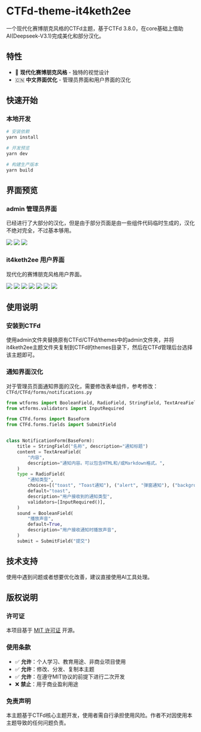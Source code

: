 # CTFd-theme-it4keth2ee

一个现代化赛博朋克风格的CTFd主题，基于CTFd 3.8.0，在core基础上借助AI(Deepseek-V3.1)完成美化和部分汉化。

## 特性

- 🎨 **现代化赛博朋克风格** - 独特的视觉设计
- 🇨🇳 **中文界面优化** - 管理员界面和用户界面的汉化

## 快速开始

### 本地开发

```bash
# 安装依赖
yarn install

# 开发预览
yarn dev

# 构建生产版本
yarn build
```

## 界面预览

### admin 管理员界面

已经进行了大部分的汉化，但是由于部分页面是由一些组件代码临时生成的，汉化不绝对完全，不过基本够用。

![](./assets/202508.png)
![](./assets/202509.png)
![](./assets/202503.png)

### it4keth2ee 用户界面

现代化的赛博朋克风格用户界面。

![](./assets/202501.png)
![](./assets/202502.png)
![](./assets/202504.png)
![](./assets/202505.png)
![](./assets/202506.png)
![](./assets/202507.png)
![](./assets/202510.png)


## 使用说明

### 安装到CTFd

使用admin文件夹替换原有CTFd/CTFd/themes中的admin文件夹，并将it4keth2ee主题文件夹复制到CTFd的themes目录下，然后在CTFd管理后台选择该主题即可。

### 通知界面汉化

对于管理员页面通知界面的汉化，需要修改表单组件，参考修改：`CTFd/CTFd/forms/notifications.py`

```python
from wtforms import BooleanField, RadioField, StringField, TextAreaField
from wtforms.validators import InputRequired

from CTFd.forms import BaseForm
from CTFd.forms.fields import SubmitField


class NotificationForm(BaseForm):
    title = StringField("名称", description="通知标题")
    content = TextAreaField(
        "内容",
        description="通知内容。可以包含HTML和/或Markdown格式。",
    )
    type = RadioField(
        "通知类型",
        choices=[("toast", "Toast通知"), ("alert", "弹窗通知"), ("background", "后台通知")],
        default="toast",
        description="用户接收到的通知类型",
        validators=[InputRequired()],
    )
    sound = BooleanField(
        "播放声音",
        default=True,
        description="用户接收通知时播放声音",
    )
    submit = SubmitField("提交")
```

## 技术支持

使用中遇到问题或者想要优化改善，建议直接使用AI工具处理。

## 版权说明

### 许可证

本项目基于 [MIT 许可证](https://opensource.org/licenses/MIT) 开源。

### 使用条款

- ✅ **允许**：个人学习、教育用途、非商业项目使用
- ✅ **允许**：修改、分发、复制本主题
- ✅ **允许**：在遵守MIT协议的前提下进行二次开发
- ❌ **禁止**：用于商业盈利用途

### 免责声明

本主题基于CTFd核心主题开发，使用者需自行承担使用风险。作者不对因使用本主题导致的任何问题负责。